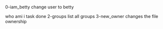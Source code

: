 0-iam_betty change user to betty

who ami i task done
2-groups list all groups
3-new_owner changes the file ownership
